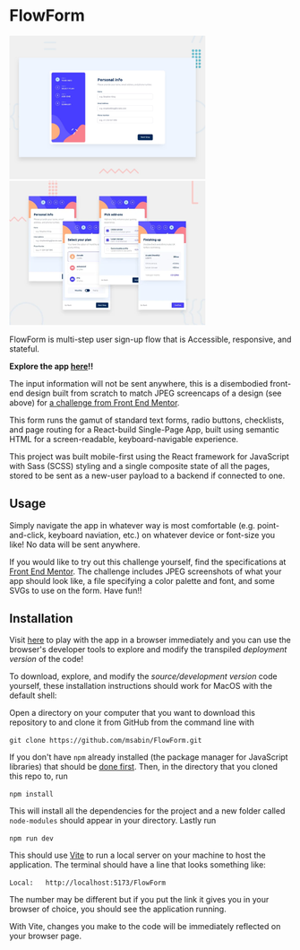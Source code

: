 # FlowForm

<img src="./design/desktop-preview.jpg" width="350">
<img src="./design/all-mobile.jpg" width="350">

FlowForm is multi-step user sign-up flow that is Accessible, responsive, and stateful.  

**Explore the app [here](https://msabin.github.io/FlowForm/)!!**

The input information will not be sent anywhere, this is a disembodied front-end design built from scratch to match JPEG screencaps of a design (see above) for [a challenge from Front End Mentor](https://www.frontendmentor.io/challenges/multistep-form-YVAnSdqQBJ).

This form runs the gamut of standard text forms, radio buttons, checklists, and page routing for a React-build Single-Page App, built using semantic HTML for a screen-readable, keyboard-navigable experience.

This project was built mobile-first using the React framework for JavaScript with Sass (SCSS) styling and a single composite state of all the pages, stored to be sent as a new-user payload to a backend if connected to one.


## Usage
Simply navigate the app in whatever way is most comfortable (e.g. point-and-click, keyboard naviation, etc.) on whatever device or font-size you like!  No data will be sent anywhere.

If you would like to try out this challenge yourself, find the specifications at [Front End Mentor](https://www.frontendmentor.io/challenges/multistep-form-YVAnSdqQBJ).  The challenge includes JPEG screenshots of what your app should look like, a file specifying a color palette and font, and some SVGs to use on the form.  Have fun!!


## Installation
Visit [here](https://msabin.github.io/FlowForm/) to play with the app in a browser immediately and you can use the browser's developer tools to explore and modify the transpiled *deployment version* of the code!

To download, explore, and modify the *source/development version* code yourself, these installation instructions should work for MacOS with the default shell:

Open a directory on your computer that you want to download this repository to and clone it from GitHub from the command line with

`git clone https://github.com/msabin/FlowForm.git`

If you don't have `npm` already installed (the package manager for JavaScript libraries) that should be [done first](https://docs.npmjs.com/downloading-and-installing-node-js-and-npm).  Then, in the directory that you cloned this repo to, run

`npm install`

This will install all the dependencies for the project and a new folder called `node-modules` should appear in your directory.  Lastly run

`npm run dev`

This should use [Vite](https://vitejs.dev/guide/) to run a local server on your machine to host the application.  The terminal should have a line that looks something like:

`Local:   http://localhost:5173/FlowForm`

The number may be different but if you put the link it gives you in your browser of choice, you should see the application running.

With Vite, changes you make to the code will be immediately reflected on your browser page.
